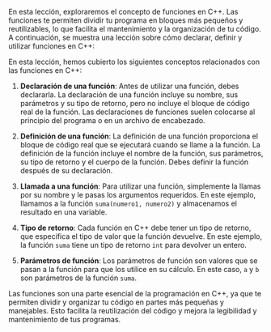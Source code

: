 En esta lección, exploraremos el concepto de funciones en C++. Las funciones te permiten dividir tu programa en bloques más pequeños y reutilizables, lo que facilita el mantenimiento y la organización de tu código. A continuación, se muestra una lección sobre cómo declarar, definir y utilizar funciones en C++:

En esta lección, hemos cubierto los siguientes conceptos relacionados con las funciones en C++:

1. **Declaración de una función**: Antes de utilizar una función, debes declararla. La declaración de una función incluye su nombre, sus parámetros y su tipo de retorno, pero no incluye el bloque de código real de la función. Las declaraciones de funciones suelen colocarse al principio del programa o en un archivo de encabezado.

2. **Definición de una función**: La definición de una función proporciona el bloque de código real que se ejecutará cuando se llame a la función. La definición de la función incluye el nombre de la función, sus parámetros, su tipo de retorno y el cuerpo de la función. Debes definir la función después de su declaración.

3. **Llamada a una función**: Para utilizar una función, simplemente la llamas por su nombre y le pasas los argumentos requeridos. En este ejemplo, llamamos a la función `suma(numero1, numero2)` y almacenamos el resultado en una variable.

4. **Tipo de retorno**: Cada función en C++ debe tener un tipo de retorno, que especifica el tipo de valor que la función devuelve. En este ejemplo, la función `suma` tiene un tipo de retorno `int` para devolver un entero.

5. **Parámetros de función**: Los parámetros de función son valores que se pasan a la función para que los utilice en su cálculo. En este caso, `a` y `b` son parámetros de la función `suma`.

Las funciones son una parte esencial de la programación en C++, ya que te permiten dividir y organizar tu código en partes más pequeñas y manejables. Esto facilita la reutilización del código y mejora la legibilidad y mantenimiento de tus programas.
